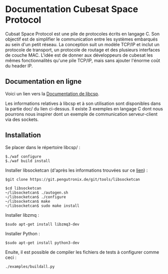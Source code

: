 # Documentation Cubesat Space Protocol

Cubsat Space Protocol est une pile de protocoles écrits en langage C. Son objectif est de simplifier le communication entre les systèmes embarqués au sein d'un petit réseau.
La conception suit un modèle TCP/IP et inclut un protocole de transport, un protocole de routage et des plusieurs interfaces de couche MAC. L'idée est de donner aux développeurs de cubesat les mêmes fonctionnalités qu'une pile TCP/IP, mais sans ajouter l'énorme coût du header IP.

## Documentation en ligne
 
Voici un lien vers la [Documentation de libcsp](https://github.com/libcsp/libcsp).

Les informations relatives à libcsp et à son utilisation sont disponibles dans la partie doc/ du lien ci-dessus. Il existe 3 exemples en langage C dont nous pourrons nous inspirer dont un exemple de communication serveur-client via des sockets.

## Installation

Se placer dans le répertoire libcsp/ :

```
$./waf configure
$./waf build install
```

Installer libsocketcan (d'après les informations trouvées sur ce [lien](https://blog.mbedded.ninja/programming/operating-systems/linux/how-to-use-socketcan-with-c-in-linux/)) :
```
$git clone https://git.pengutronix.de/git/tools/libsocketcan

$cd libsocketcan
~/libsocketcan$ ./autogen.sh
~/libsocketcan$ ./configure
~/libsocketcan$ make
~/libsocketcan$ sudo make install
```

Installer libzmq :

```
$sudo apt-get install libzmq3-dev
```

Installer Python :
```
$sudo apt-get install python3-dev
```

Enuite, il est possible de compiler les fichiers de tests à configurer comme ceci :
```
./examples/buildall.py
```

